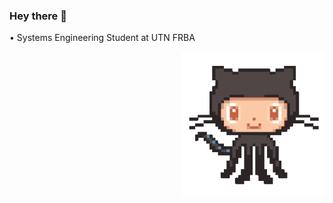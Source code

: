 ### Hey there 🚀

 • Systems Engineering Student at UTN FRBA
 


<img align='right' src="https://raw.githubusercontent.com/iCharlesZ/FigureBed/master/img/octocat.gif" width="230">


